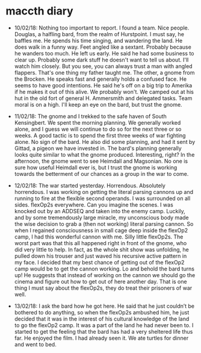# maccth diary
- 10/02/18: Nothing too important to report. I found a team. Nice people. Douglas, a halfling bard, from the realm of Hurstpoint. I must say, he baffles me. He spends his time singing, and wandering the land. He does walk in a funny way. Feet angled like a sextant. Probably because he wanders too much. He left us early. He said he had some business to clear up. Probably some dark stuff he doesn't want to tell us about. I'll watch him closely. But you see, you can always trust a man with angled flappers. That's one thing my father taught me. The other, a gnome from the Brocken. He speaks fast and generally holds a confused face. He seems to have good intentions. He said he's off on a big trip to Amerika if he makes it out of this alive. We probably won't. We camped out at his hut in the old fort of general H. Ammersmith and delegated tasks. Team moral is on a high. I'll keep an eye on the bard, but trust the gnome.

- 11/02/18: The gnome and I trekked to the safe haven of South Kensingbert. We spent the morning planning. We generally worked alone, and I guess we will continue to do so for the next three or so weeks. A good tactic is to spend the first three weeks of war fighting alone. No sign of the bard. He also did some planning, and had it sent by Gittad, a pigeon we have invested in. The bard's planning generally looks quite similar to what the gnome produced. Interesting, right? In the afternoon, the gnome went to see Heimdall and Magsonian. No one is sure how useful Heimdall ever is, but I trust the gnome is working towards the betterment of our chances as a group in the war to come.

- 12/02/18: The war started yesterday. Horrendous. Absolutely horrendous. I was working on getting the literal parsing cannons up and running to fire at the flexible second operands. I was surrounded on all sides. flexOp2s everywhere. Can you imagine the scenes. I was knocked out by an ADDSEQ and taken into the enemy camp. Luckily, and by some tremendously large miracle, my unconscious body made the wise decision to grab a (then not working) literal parsing cannon. So when I regained consciousness in small cage deep inside the flexOp2 camp, I had this wonderful cannon with me. Silly little flexOp2s. The worst part was that this all happened right in front of the gnome, who did very little to help. In fact, as the whole shit show was unfolding, he pulled down his trouser  and just waved his recursive active pattern in my face. I decided that my best chance of getting out of the flexOp2 camp would be to get the cannon working. Lo and behold the bard turns up! He suggests that instead of working on the cannon we should go the cinema and figure out how to get out of here another day. That is one thing I must say about the flexOp2s, they do treat their prisoners of war well.

- 13/02/18: I ask the bard how he got here. He said that he just couldn’t be bothered to do anything, so when the flexOp2s ambushed him, he just decided that it was in the interest of his cultural knowledge of the land to go the flexOp2 camp. It was a part of the land he had never been to. I started to get the feeling that the bard has had a very sheltered life thus far. He enjoyed the film. I had already seen it. We ate turtles for dinner and went to bed.
